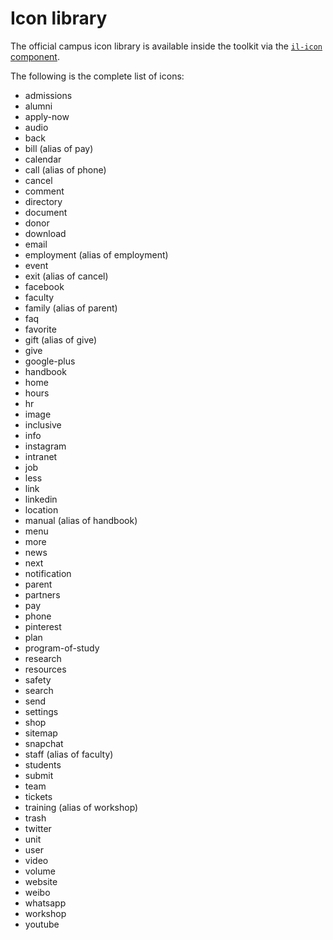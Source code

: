 # Icon library

The official campus icon library is available inside the toolkit via the [`il-icon` component](../../components/il-icon/README.md).

The following is the complete list of icons:

* admissions
* alumni
* apply-now
* audio
* back
* bill (alias of pay)
* calendar
* call (alias of phone)
* cancel
* comment
* directory
* document
* donor
* download
* email
* employment (alias of employment)
* event
* exit (alias of cancel)
* facebook
* faculty
* family (alias of parent)
* faq
* favorite
* gift (alias of give)
* give
* google-plus
* handbook
* home
* hours
* hr
* image
* inclusive
* info
* instagram
* intranet
* job
* less
* link
* linkedin
* location
* manual (alias of handbook)
* menu
* more
* news
* next
* notification
* parent
* partners
* pay
* phone
* pinterest
* plan
* program-of-study
* research
* resources
* safety
* search
* send
* settings
* shop
* sitemap
* snapchat
* staff (alias of faculty)
* students
* submit
* team
* tickets
* training (alias of workshop)
* trash
* twitter
* unit
* user
* video
* volume
* website
* weibo
* whatsapp
* workshop
* youtube
